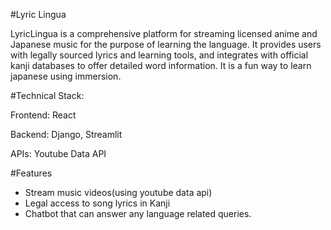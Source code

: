 #Lyric Lingua

LyricLingua is a comprehensive platform for streaming licensed anime and Japanese music for the purpose of learning the language. It provides users with legally sourced lyrics and 
learning tools, and integrates with official kanji databases to offer detailed word information. It is a fun way to learn japanese using immersion.

#Technical Stack:

Frontend: React

Backend: Django, Streamlit

APIs: Youtube Data API

#Features
 - Stream music videos(using youtube data api)
 - Legal access to song lyrics in Kanji
 - Chatbot that can answer any language related queries.

   
